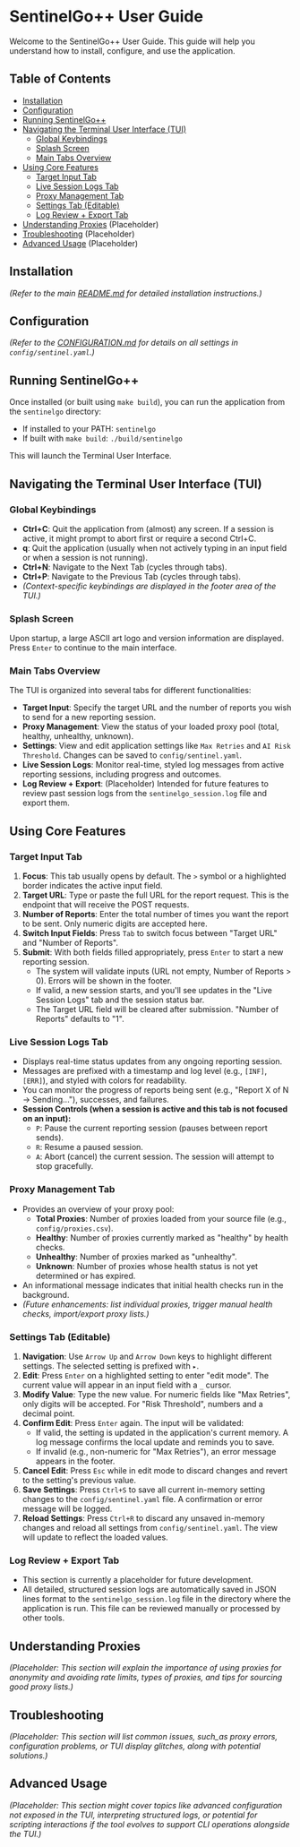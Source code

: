# SentinelGo++ User Guide

Welcome to the SentinelGo++ User Guide. This guide will help you understand how to install, configure, and use the application.

## Table of Contents

*   [Installation](#installation)
*   [Configuration](#configuration)
*   [Running SentinelGo++](#running-sentinelgo)
*   [Navigating the Terminal User Interface (TUI)](#navigating-the-terminal-user-interface-tui)
    *   [Global Keybindings](#global-keybindings)
    *   [Splash Screen](#splash-screen)
    *   [Main Tabs Overview](#main-tabs-overview)
*   [Using Core Features](#using-core-features)
    *   [Target Input Tab](#target-input-tab)
    *   [Live Session Logs Tab](#live-session-logs-tab)
    *   [Proxy Management Tab](#proxy-management-tab)
    *   [Settings Tab (Editable)](#settings-tab-editable)
    *   [Log Review + Export Tab](#log-review--export-tab)
*   [Understanding Proxies](#understanding-proxies) (Placeholder)
*   [Troubleshooting](#troubleshooting) (Placeholder)
*   [Advanced Usage](#advanced-usage) (Placeholder)

## Installation
*(Refer to the main [README.md](../README.md#installation) for detailed installation instructions.)*

## Configuration
*(Refer to the [CONFIGURATION.md](./CONFIGURATION.md) for details on all settings in `config/sentinel.yaml`.)*

## Running SentinelGo++
Once installed (or built using `make build`), you can run the application from the `sentinelgo` directory:
*   If installed to your PATH: `sentinelgo`
*   If built with `make build`: `./build/sentinelgo`

This will launch the Terminal User Interface.

## Navigating the Terminal User Interface (TUI)

### Global Keybindings
*   **Ctrl+C**: Quit the application from (almost) any screen. If a session is active, it might prompt to abort first or require a second Ctrl+C.
*   **q**: Quit the application (usually when not actively typing in an input field or when a session is not running).
*   **Ctrl+N**: Navigate to the Next Tab (cycles through tabs).
*   **Ctrl+P**: Navigate to the Previous Tab (cycles through tabs).
*   *(Context-specific keybindings are displayed in the footer area of the TUI.)*

### Splash Screen
Upon startup, a large ASCII art logo and version information are displayed. Press `Enter` to continue to the main interface.

### Main Tabs Overview
The TUI is organized into several tabs for different functionalities:

*   **Target Input**: Specify the target URL and the number of reports you wish to send for a new reporting session.
*   **Proxy Management**: View the status of your loaded proxy pool (total, healthy, unhealthy, unknown).
*   **Settings**: View and edit application settings like `Max Retries` and `AI Risk Threshold`. Changes can be saved to `config/sentinel.yaml`.
*   **Live Session Logs**: Monitor real-time, styled log messages from active reporting sessions, including progress and outcomes.
*   **Log Review + Export**: (Placeholder) Intended for future features to review past session logs from the `sentinelgo_session.log` file and export them.

## Using Core Features

### Target Input Tab
1.  **Focus**: This tab usually opens by default. The `>` symbol or a highlighted border indicates the active input field.
2.  **Target URL**: Type or paste the full URL for the report request. This is the endpoint that will receive the POST requests.
3.  **Number of Reports**: Enter the total number of times you want the report to be sent. Only numeric digits are accepted here.
4.  **Switch Input Fields**: Press `Tab` to switch focus between "Target URL" and "Number of Reports".
5.  **Submit**: With both fields filled appropriately, press `Enter` to start a new reporting session.
    *   The system will validate inputs (URL not empty, Number of Reports > 0). Errors will be shown in the footer.
    *   If valid, a new session starts, and you'll see updates in the "Live Session Logs" tab and the session status bar.
    *   The Target URL field will be cleared after submission. "Number of Reports" defaults to "1".

### Live Session Logs Tab
*   Displays real-time status updates from any ongoing reporting session.
*   Messages are prefixed with a timestamp and log level (e.g., `[INF]`, `[ERR]`), and styled with colors for readability.
*   You can monitor the progress of reports being sent (e.g., "Report X of N -> Sending..."), successes, and failures.
*   **Session Controls (when a session is active and this tab is not focused on an input):**
    *   `P`: Pause the current reporting session (pauses between report sends).
    *   `R`: Resume a paused session.
    *   `A`: Abort (cancel) the current session. The session will attempt to stop gracefully.

### Proxy Management Tab
*   Provides an overview of your proxy pool:
    *   **Total Proxies**: Number of proxies loaded from your source file (e.g., `config/proxies.csv`).
    *   **Healthy**: Number of proxies currently marked as "healthy" by health checks.
    *   **Unhealthy**: Number of proxies marked as "unhealthy".
    *   **Unknown**: Number of proxies whose health status is not yet determined or has expired.
*   An informational message indicates that initial health checks run in the background.
*   *(Future enhancements: list individual proxies, trigger manual health checks, import/export proxy lists.)*

### Settings Tab (Editable)
1.  **Navigation**: Use `Arrow Up` and `Arrow Down` keys to highlight different settings. The selected setting is prefixed with `▸`.
2.  **Edit**: Press `Enter` on a highlighted setting to enter "edit mode". The current value will appear in an input field with a `_` cursor.
3.  **Modify Value**: Type the new value. For numeric fields like "Max Retries", only digits will be accepted. For "Risk Threshold", numbers and a decimal point.
4.  **Confirm Edit**: Press `Enter` again. The input will be validated:
    *   If valid, the setting is updated in the application's current memory. A log message confirms the local update and reminds you to save.
    *   If invalid (e.g., non-numeric for "Max Retries"), an error message appears in the footer.
5.  **Cancel Edit**: Press `Esc` while in edit mode to discard changes and revert to the setting's previous value.
6.  **Save Settings**: Press `Ctrl+S` to save all current in-memory setting changes to the `config/sentinel.yaml` file. A confirmation or error message will be logged.
7.  **Reload Settings**: Press `Ctrl+R` to discard any unsaved in-memory changes and reload all settings from `config/sentinel.yaml`. The view will update to reflect the loaded values.

### Log Review + Export Tab
*   This section is currently a placeholder for future development.
*   All detailed, structured session logs are automatically saved in JSON lines format to the `sentinelgo_session.log` file in the directory where the application is run. This file can be reviewed manually or processed by other tools.

## Understanding Proxies
*(Placeholder: This section will explain the importance of using proxies for anonymity and avoiding rate limits, types of proxies, and tips for sourcing good proxy lists.)*

## Troubleshooting
*(Placeholder: This section will list common issues, such_as proxy errors, configuration problems, or TUI display glitches, along with potential solutions.)*

## Advanced Usage
*(Placeholder: This section might cover topics like advanced configuration not exposed in the TUI, interpreting structured logs, or potential for scripting interactions if the tool evolves to support CLI operations alongside the TUI.)*
